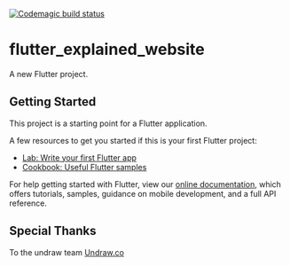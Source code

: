 [![Codemagic build status](https://api.codemagic.io/apps/5f300b8acfa936861241b4b4/5f300b8acfa936861241b4b3/status_badge.svg)](https://codemagic.io/apps/5f300b8acfa936861241b4b4/5f300b8acfa936861241b4b3/latest_build)

# flutter_explained_website

A new Flutter project.

## Getting Started

This project is a starting point for a Flutter application.

A few resources to get you started if this is your first Flutter project:

- [Lab: Write your first Flutter app](https://flutter.dev/docs/get-started/codelab)
- [Cookbook: Useful Flutter samples](https://flutter.dev/docs/cookbook)

For help getting started with Flutter, view our
[online documentation](https://flutter.dev/docs), which offers tutorials,
samples, guidance on mobile development, and a full API reference.

## Special Thanks
To the undraw team [Undraw.co](https://undraw.co)
